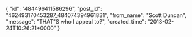  {
   "id": "484496411586296",
   "post_id": "462493170453287_484074394961831",
   "from_name": "Scott Duncan",
   "message": "THAT\"S who I appeal to?",
   "created_time": "2013-02-24T10:26:21+0000"
 }
